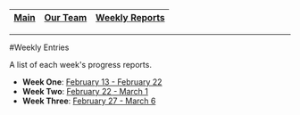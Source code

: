 [Main](../../master/README.md) | [Our Team](../../master/our_team/README.md) | [Weekly Reports](#)
------------ | ------------- | -------------
---

#Weekly Entries

A list of each week's progress reports.

- **Week One**: [February 13 - February 22](./week_one.md)
- **Week Two**: [February 22 - March 1](./week_two.md)
- **Week Three**:  [February 27 - March 6](./week_three.md)
